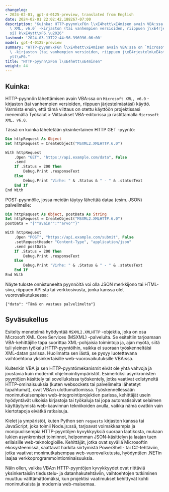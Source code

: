 ```yaml
---
changelog:
- 2024-02-01, gpt-4-0125-preview, translated from English
date: 2024-02-01 22:02:42.188267-07:00
description: "Kuinka: HTTP-pyynn\xF6n l\xE4hett\xE4misen avain VBA:ssa on `Microsoft\
  \ XML, v6.0` -kirjaston (tai vanhempien versioiden, riippuen j\xE4rjestelm\xE4st\xE4\
  si) k\xE4ytt\xF6.\u2026"
lastmod: '2024-03-13T22:44:56.396996-06:00'
model: gpt-4-0125-preview
summary: "HTTP-pyynn\xF6n l\xE4hett\xE4misen avain VBA:ssa on `Microsoft XML, v6.0`\
  \ -kirjaston (tai vanhempien versioiden, riippuen j\xE4rjestelm\xE4st\xE4si) k\xE4\
  ytt\xF6."
title: "HTTP-pyynn\xF6n l\xE4hett\xE4minen"
weight: 44
---
```


## Kuinka:
HTTP-pyynnön lähettämisen avain VBA:ssa on `Microsoft XML, v6.0` -kirjaston (tai vanhempien versioiden, riippuen järjestelmästäsi) käyttö. Varmista ensin, että tämä viittaus on otettu käyttöön projektissasi menemällä Työkalut > Viittaukset VBA-editorissa ja rastittamalla `Microsoft XML, v6.0`.

Tässä on kuinka lähetetään yksinkertainen HTTP GET -pyyntö:

```vb
Dim httpRequest As Object
Set httpRequest = CreateObject("MSXML2.XMLHTTP.6.0")

With httpRequest
    .Open "GET", "https://api.example.com/data", False
    .send
    If .Status = 200 Then
        Debug.Print .responseText
    Else
        Debug.Print "Virhe: " & .Status & " - " & .statusText
    End If
End With
```

POST-pyynnölle, jossa meidän täytyy lähettää dataa (esim. JSON) palvelimelle:

```vb
Dim httpRequest As Object, postData As String
Set httpRequest = CreateObject("MSXML2.XMLHTTP.6.0")
postData = "{""avain"":""arvo""}"

With httpRequest
    .Open "POST", "https://api.example.com/submit", False
    .setRequestHeader "Content-Type", "application/json"
    .send postData
    If .Status = 200 Then
        Debug.Print .responseText
    Else
        Debug.Print "Virhe: " & .Status & " - " & .statusText
    End If
End With
```

Näyte tuloste onnistuneelta pyynnöltä voi olla JSON merkkijono tai HTML-sivu, riippuen API:sta tai verkkosivusta, jonka kanssa olet vuorovaikutuksessa:

```
{"data": "Tämä on vastaus palvelimelta"}
```

## Syväsukellus
Esitelty menetelmä hyödyntää `MSXML2.XMLHTTP` -objektia, joka on osa Microsoft XML Core Services (MSXML) -palveluita. Se esiteltiin tarjoamaan VBA-kehittäjille tapa suorittaa XML-pohjaisia toimintoja ja, ajan myötä, siitä tuli yleinen työkalu HTTP-pyyntöihin, vaikka ei suoraan työskenneltäisi XML-datan parissa. Huolimatta sen iästä, se pysyy luotettavana vaihtoehtona yksinkertaisille web-vuorovaikutuksille VBA:ssa.

Kuitenkin VBA ja sen HTTP-pyyntömekanismit eivät ole yhtä vahvoja ja joustavia kuin modernit ohjelmointiympäristöt. Esimerkiksi asynkronisten pyyntöjen käsittely tai sovelluksissa työskentely, jotka vaativat edistyneitä HTTP-ominaisuuksia (kuten websockets tai palvelimelta lähetetyt tapahtumat), ovat VBA:n ulottumattomissa. Työskennellessään monimutkaisempien web-integrointiprojektien parissa, kehittäjät usein hyödyntävät ulkoisia kirjastoja tai työkaluja tai jopa automatisoivat selaimen käyttäytymistä web-kaavinnan tekniikoiden avulla, vaikka nämä ovatkin vain kiertotapoja eivätkä ratkaisuja.

Kielet ja ympäristöt, kuten Python sen `requests` kirjaston kanssa tai JavaScript, joka toimii Node.js:ssä, tarjoavat voimakkaampia ja monipuolisempia HTTP-pyyntöjen kyvykkyyksiä suoraan laatikosta, mukaan lukien asynkroniset toiminnot, helpomman JSON-käsittelyn ja laajan tuen erilaisille web-teknologioille. Kehittäjät, jotka ovat syvällä Microsoftin ekosysteemissä, saattavat harkita siirtymistä PowerShell- tai C#-tehtäviin, jotka vaativat monimutkaisempaa web-vuorovaikutusta, hyödyntäen .NETin laajaa verkkoprogrammointiominaisuuksia.

Näin ollen, vaikka VBA:n HTTP-pyyntöjen kyvykkyydet ovat riittäviä yksinkertaisiin tiedustelu- ja datanhakutehtäviin, vaihtoehtojen tutkiminen muuttuu välttämättömäksi, kun projektisi vaatimukset kehittyvät kohti monimutkaista ja modernia web-maisemaa.
